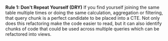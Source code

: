 **Rule 1: Don't Repeat Yourself (DRY)**
If you find yourself joining the same table multiple times or doing the same calculation, aggregation or filtering, that query chunk is a perfect candidate to be placed into a CTE. Not only does this refactoring make the code easier to read, but it can also identify chunks of code that could be used across multiple queries which can be refactored into views.

